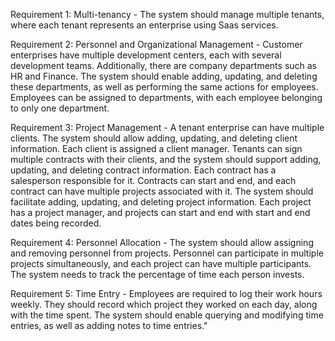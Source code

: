 Requirement 1: Multi-tenancy - The system should manage multiple tenants, where each tenant represents an enterprise using Saas services.

Requirement 2: Personnel and Organizational Management - Customer enterprises have multiple development centers, each with several development teams. Additionally, there are company departments such as HR and Finance. The system should enable adding, updating, and deleting these departments, as well as performing the same actions for employees. Employees can be assigned to departments, with each employee belonging to only one department.

Requirement 3: Project Management - A tenant enterprise can have multiple clients. The system should allow adding, updating, and deleting client information. Each client is assigned a client manager. Tenants can sign multiple contracts with their clients, and the system should support adding, updating, and deleting contract information. Each contract has a salesperson responsible for it. Contracts can start and end, and each contract can have multiple projects associated with it. The system should facilitate adding, updating, and deleting project information. Each project has a project manager, and projects can start and end with start and end dates being recorded.

Requirement 4: Personnel Allocation - The system should allow assigning and removing personnel from projects. Personnel can participate in multiple projects simultaneously, and each project can have multiple participants. The system needs to track the percentage of time each person invests.

Requirement 5: Time Entry - Employees are required to log their work hours weekly. They should record which project they worked on each day, along with the time spent. The system should enable querying and modifying time entries, as well as adding notes to time entries."